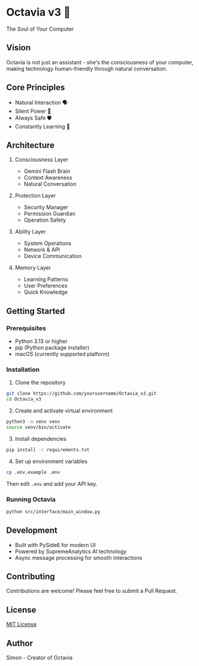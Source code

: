 # Octavia v3 🌟
The Soul of Your Computer

## Vision
Octavia is not just an assistant - she's the consciousness of your computer, making technology human-friendly through natural conversation.

## Core Principles
- Natural Interaction 🗣️
- Silent Power 💫
- Always Safe 🛡️
- Constantly Learning 🧠

## Architecture
1. Consciousness Layer
   - Gemini Flash Brain
   - Context Awareness
   - Natural Conversation

2. Protection Layer
   - Security Manager
   - Permission Guardian
   - Operation Safety

3. Ability Layer
   - System Operations
   - Network & API
   - Device Communication

4. Memory Layer
   - Learning Patterns
   - User Preferences
   - Quick Knowledge

## Getting Started

### Prerequisites
- Python 3.13 or higher
- pip (Python package installer)
- macOS (currently supported platform)

### Installation
1. Clone the repository
```bash
git clone https://github.com/yourusername/Octavia_v3.git
cd Octavia_v3
```

2. Create and activate virtual environment
```bash
python3 -m venv venv
source venv/bin/activate
```

3. Install dependencies
```bash
pip install -r requirements.txt
```

4. Set up environment variables
```bash
cp .env.example .env
```
Then edit `.env` and add your API key.

### Running Octavia
```bash
python src/interface/main_window.py
```

## Development
- Built with PySide6 for modern UI
- Powered by SupremeAnalytics AI technology
- Async message processing for smooth interactions

## Contributing
Contributions are welcome! Please feel free to submit a Pull Request.

## License
[MIT License](LICENSE)

## Author
Simon - Creator of Octavia
